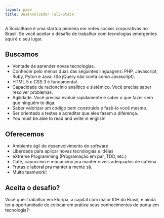 ```yaml
---
layout: page
title: Desenvolvedor Full-Stack
---
```


A SocialBase é uma startup pioneira em redes sociais corporativas no Brasil. Se você aceitar
o desafio de trabalhar com tecnologias emergentes aqui é o seu lugar. 

## Buscamos

- Vontade de aprender novas tecnologias.
- Conhecer pelo menos duas das seguintes linguagens: PHP, Javascript, Ruby, Pyton e Java. (Só jQuery não conta como Javascript).
- HTML 5 e CSS 3 é fundamental.
- Capacidade de racioncínio analítico e sistêmico. Você precisa saber resolver problemas.
- Agilidade. Você precisa evoluir rapidamente e saber o que fazer sem que ninguém te diga.
- Saber valorizar um código bem construído e fazê-lo você mesmo.
- Ser orientado a testes e acreditar que eles fazem a diferença.
- You must be able to read and write in english!

## Oferecemos

- Ambiente ágil de desenvolvimento de software
- Liberdade para aplicar novas tecnologias e idéias
- eXtreme Programming (Programação em par, TDD, etc.)
- Cafe, capuccino e mocaccino pra manter níveis adequados de cafeína.
- Frutas e laboral pra manter a mente sã.
- Muito teamwork!

## Aceita o desafio?

Você quer trabalhar em Floripa, a capital com maior IDH do Brasil, e ainda ter a oportunidade
de colocar em prática seus conhecimentos de ponta em tecnologia?- 
